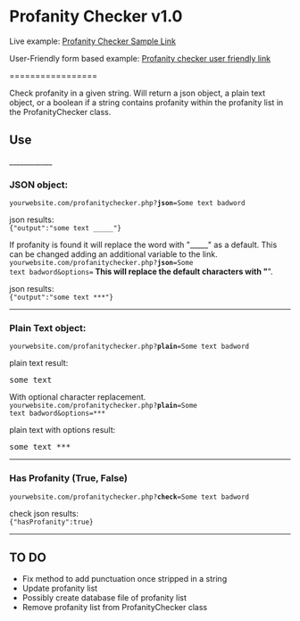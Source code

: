 <h1>Profanity Checker v1.0</h1>
<p>Live example: <a href="http://www.jamesafarris.info/projects/php/profanitychecker/profanitychecker.php" target="_blank">Profanity Checker Sample Link</a></p>
<p>User-Friendly form based example: <a href="http://www.jamesafarris.info/projects/php/profanitychecker/checkprofanity.php">Profanity checker user friendly link</a></p>
=================

Check profanity in a given string.  Will return a json object, a plain text object, or a boolean if a string contains profanity within the profanity list in the ProfanityChecker class.

<h2>Use</h2>
____________

<h3>JSON object:</h3>
<code>yourwebsite.com/profanitychecker.php?<strong>json</strong>=Some text badword</code>

json results: <br>
<code>{"output":"some text _____"}</code>

If profanity is found it will replace the word with "_____" as a default.  This can be changed adding an additional variable to the link.
<code>yourwebsite.com/profanitychecker.php?<strong>json</strong>=Some text badword&options=******</code>
This will replace the default characters with "******".

json results: <br>
<code>{"output":"some text ***"}</code>

____________


<h3>Plain Text object:</h3>
<code>yourwebsite.com/profanitychecker.php?<strong>plain</strong>=Some text badword</code>

plain text result:<br>
<pre>some text ______</pre>

With optional character replacement.<br>
<code>yourwebsite.com/profanitychecker.php?<strong>plain</strong>=Some text badword&options=***</code>

plain text with options result: <br>
<pre>some text ***</pre>


____________


<h3>Has Profanity (True, False)</h3>
<code>yourwebsite.com/profanitychecker.php?<strong>check</strong>=Some text badword</code>

check json results: <br>
<code>{"hasProfanity":true}</code>

____________

<h2>TO DO</h2>
<ul>
	<li>Fix method to add punctuation once stripped in a string</li>
	<li>Update profanity list</li>
	<li>Possibly create database file of profanity list</li>
	<li>Remove profanity list from ProfanityChecker class</li>
</ul>